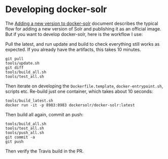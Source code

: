 
Developing docker-solr
======================

The [Adding a new version to docker-solr](../update.md) document describes
the typical flow for adding a new version of Solr and publishing it as an
official image.
But if you want to develop docker-solr, here is the workflow I use:

Pull the latest, and run update and build to check everything still works
as expected. If you already have the artifacts, this takes 10 minutes.

```
git pull
tools/update.sh
git diff
tools/build_all.sh
tools/test_all.sh
```

Then iterate on developing the `Dockerfile.template`, `docker-entrypoint.sh`,
scripts etc. Re-build just one container, which takes about 10 seconds:

```
tools/build_latest.sh
docker run -it -p 8983:8983 dockersolr/docker-solr:latest
```

Then build all again, commit an push:

```
tools/build_all.sh
tools/test_all.sh
tools/push_all.sh
git commit -a
git push
```

Then verify the Travis build in the PR.
